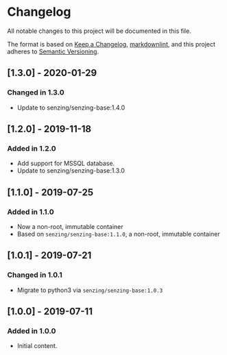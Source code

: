 # Changelog

All notable changes to this project will be documented in this file.

The format is based on [Keep a Changelog](https://keepachangelog.com/en/1.0.0/),
[markdownlint](https://dlaa.me/markdownlint/),
and this project adheres to [Semantic Versioning](https://semver.org/spec/v2.0.0.html).

## [1.3.0] - 2020-01-29

### Changed in 1.3.0

- Update to senzing/senzing-base:1.4.0

## [1.2.0] - 2019-11-18

### Added in 1.2.0

- Add support for MSSQL database.
- Update to senzing/senzing-base:1.3.0

## [1.1.0] - 2019-07-25

### Added in 1.1.0

- Now a non-root, immutable container
- Based on `senzing/senzing-base:1.1.0`, a non-root, immutable container

## [1.0.1] - 2019-07-21

### Changed in 1.0.1

- Migrate to python3 via `senzing/senzing-base:1.0.3`

## [1.0.0] - 2019-07-11

### Added in 1.0.0

- Initial content.
